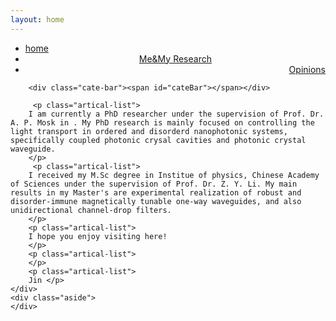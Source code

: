 ```yaml
---
layout: home
---
```


<div class="index-content opinion">
    <div class="section">
        <ul class="artical-cate">
            <li><a href="/"><span>home</span></a></li>
            <li class="on" style="text-align:center"><a href="/myresearch"><span>Me&My Research</span></a></li>
            <li style="text-align:right"><a href="/opinion"><span>Opinions</span></a></li>
        </ul>

        <div class="cate-bar"><span id="cateBar"></span></div>

         <p class="artical-list"> 
        I am currently a PhD researcher under the supervision of Prof. Dr. A. P. Mosk in . My PhD research is mainly focused on controlling the light transport in ordered and disorderd nanophotonic systems, specifically coupled photonic crysal cavities and photonic crystal waveguide.          
        </p>
         <p class="artical-list">
        I received my M.Sc degree in Institue of physics, Chinese Academy of Sciences under the supervision of Prof. Dr. Z. Y. Li. My main results in my Master's are experimental realization of robust and disorder-immune magnetically tunable one-way waveguides, and also unidirectional channel-drop filters. 
        </p>       
        <p class="artical-list"> 
        I hope you enjoy visiting here! 
        </p>
        <p class="artical-list">
        </p>       
        <p class="artical-list"> 
        Jin </p>
    </div>
    <div class="aside">
    </div>
</div>
